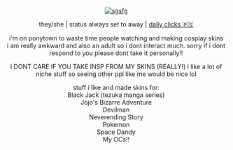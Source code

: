 <p align="center"><a href="https://imgbb.com/"><img src="https://i.ibb.co/1RLsP8M/sgsfg.png" alt="sgsfg" border="0"></a></p>
<p align="center">they/she | status always set to away | <a href="https://arab.org/click-to-help/palestine/">daily clicks 🇵🇸</a></p>
<div align="center">i'm on ponytown to waste time people watching and making cosplay skins</div>
<div align="center">i am really awkward and also an adult so i dont interact much. sorry if i dont respond to you please dont take it personally!!</div>
<p align="center">I DONT CARE IF YOU TAKE INSP FROM MY SKINS (REALLY!) i like a lot of niche stuff so seeing other ppl like me would be nice lol</p>
<div align="center">stuff i like and made skins for:</div>
<div align="center">Black Jack (tezuka manga series)</div>
<div align="center">Jojo's Bizarre Adventure</div>
<div align="center">Devilman</div>
<div align="center">Neverending Story</div>
<div align="center">Pokemon</div>
<div align="center">Space Dandy</div>
<div align="center">My OCs!!</div>
